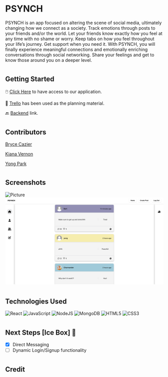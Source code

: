# PSYNCH

PSYNCH is an app focused on altering the scene of social media, ultimately changing how we connect as a society.
Track emotions through posts to your friends and/or the world. Let your friends know exactly how you feel at any time with no shame or worry. Keep tabs on how you feel throughout your life’s journey. Get support when you need it.
With PSYNCH, you will finally experience meaningful connections and emotionally enriching conversations through social networking. Share your feelings and get to know those around you on a deeper level.

#

## Getting Started

🖱️ [Click Here](https://psynch.netlify.app/) to have access to our application.

📒 [Trello](https://trello.com/b/fDThRFou/emotion-tracker) has been used as the planning material.

🔙 [Backend](https://github.com/Cazier92/PSYNCH-back-end) link.

#

## Contributors

[Bryce Cazier](https://github.com/Cazier92)

[Kiana Vernon](https://github.com/k-vernon)

[Yong Park](https://github.com/pyongho1)

#

## Screenshots

<img src="/public/readme/readme1.png" alt="Picture">
<img src="/public/readme/readme2.png" alt="Picture">

#

## Technologies Used

![React](https://img.shields.io/badge/react-%2320232a.svg?style=for-the-badge&logo=react&logoColor=%2361DAFB)
![JavaScript](https://img.shields.io/badge/javascript-%23323330.svg?style=for-the-badge&logo=javascript&logoColor=%23F7DF1E)
![NodeJS](https://img.shields.io/badge/node.js-6DA55F?style=for-the-badge&logo=node.js&logoColor=white)
![MongoDB](https://img.shields.io/badge/MongoDB-%234ea94b.svg?style=for-the-badge&logo=mongodb&logoColor=white)
![HTML5](https://img.shields.io/badge/html5-%23E34F26.svg?style=for-the-badge&logo=html5&logoColor=white)
![CSS3](https://img.shields.io/badge/css3-%231572B6.svg?style=for-the-badge&logo=css3&logoColor=white)

#

## Next Steps [Ice Box] 🧊

- [x] Direct Messaging
- [ ] Dynamic Login/Signup functionality

#

## Credit
